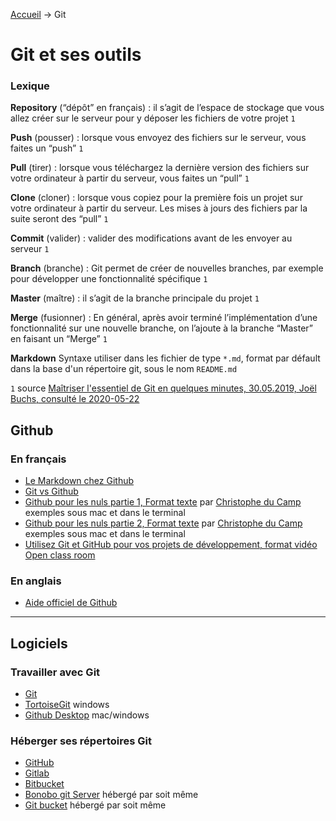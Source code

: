 [Accueil](README.md) &rarr; Git

# Git et ses outils

### Lexique

**Repository** (“dépôt” en français) : il s’agit de l’espace de stockage que vous allez créer sur le serveur pour y déposer les fichiers de votre projet `1`

**Push** (pousser) : lorsque vous envoyez des fichiers sur le serveur, vous faites un “push” `1`

**Pull** (tirer) : lorsque vous téléchargez la dernière version des fichiers sur votre ordinateur à partir du serveur, vous faites un “pull” `1`

**Clone** (cloner) : lorsque vous copiez pour la première fois un projet sur votre ordinateur à partir du serveur. Les mises à jours des fichiers par la suite seront des “pull” `1`

**Commit** (valider) : valider des modifications avant de les envoyer au serveur `1`

**Branch** (branche) :  Git permet de créer de nouvelles branches, par exemple pour développer une fonctionnalité spécifique `1`

**Master** (maître) : il s’agit de la branche principale du projet `1`

**Merge** (fusionner) : En général, après avoir terminé l’implémentation d’une fonctionnalité sur une nouvelle branche, on l’ajoute à la branche “Master” en faisant un “Merge” `1`

**Markdown** Syntaxe utiliser dans les fichier de type `*.md`, format par défault dans la base d'un répertoire git, sous le nom `README.md`


 `1` source [Maîtriser l'essentiel de Git en quelques minutes, 30.05.2019, Joël Buchs, consulté le 2020-05-22](https://karac.ch/blog/maitriser-essentiel-de-git-en-quelques-minutes)


## Github

### En français

- [Le Markdown chez Github](https://github.com/adam-p/markdown-here/wiki/Markdown-Cheatsheet)
- [Git vs Github](https://kinsta.com/fr/base-de-connaissances/git-vs-github/)
- [Github pour les nuls partie 1, Format texte](https://www.christopheducamp.com/2013/12/15/github-pour-nuls-partie-1/) par [Christophe du Camp](https://github.com/ChristopheDucamp/) exemples sous mac et dans le terminal
- [Github pour les nuls partie 2, Format texte](https://www.christopheducamp.com/2013/12/16/github-pour-nuls-partie-2/) par [Christophe du Camp](https://github.com/ChristopheDucamp/) exemples sous mac et dans le terminal
- [Utilisez Git et GitHub pour vos projets de développement, format vidéo](https://openclassrooms.com/fr/courses/5641721-utilisez-git-et-github-pour-vos-projets-de-developpement) [Open class room](https://openclassrooms.com/fr/)


### En anglais
- [Aide officiel de Github](https://help.github.com/en)

---

## Logiciels

### Travailler avec Git
- [Git](https://git-scm.com/)
- [TortoiseGit](https://tortoisegit.org/) windows
- [Github Desktop](https://desktop.github.com/) mac/windows

### Héberger ses répertoires Git
- [GitHub](https://github.com)
- [Gitlab](https://about.gitlab.com/)
- [Bitbucket](https://bitbucket.com)
- [Bonobo git Server](https://bonobogitserver.com/) hébergé par soit même
- [Git bucket](https://gitbucket.github.io/) hébergé par soit même
